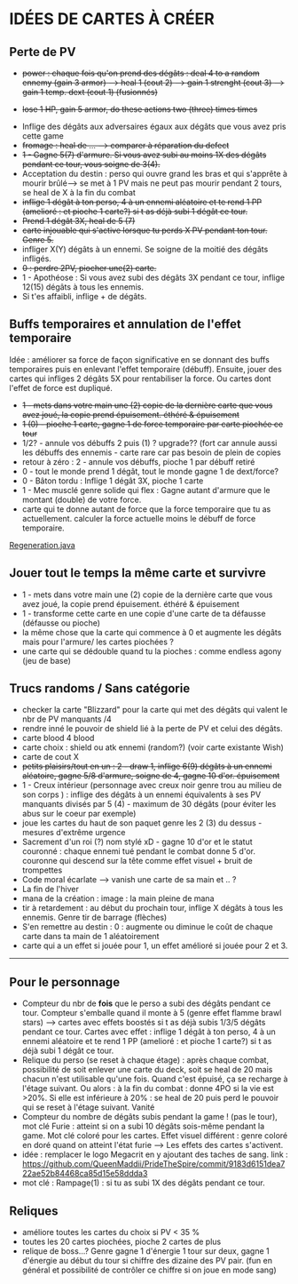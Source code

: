 # IDÉES DE CARTES À CRÉER

## Perte de PV
* ~~power : chaque fois qu'on prend des dégâts : deal 4 to a random ennemy (gain 3 armor)
  --> heal 1 (cout 2)
  --> gain 1 strenght (cout 3)   --> gain 1 temp. dext (cout 1) (fusionnés)~~
- ~~lose 1 HP, gain 5 armor, do these actions two (three) times times~~
* Inflige des dégâts aux adversaires égaux aux dégâts que vous avez pris cette game
* ~~fromage : heal de ... --> comparer à réparation du defect~~
* ~~1 - Gagne 5(7) d'armure. Si vous avez subi au moins 1X des dégâts pendant ce tour, vous soigne de 3(4).~~
* Acceptation du destin : perso qui ouvre grand les bras et qui s'apprête à mourir brûlé--> se met à 1 PV mais ne peut pas mourir pendant 2 tours, se heal de X à la fin du combat
* ~~inflige 1 dégât à ton perso, 4 à un ennemi aléatoire et te rend 1 PP (amelioré : et pioche 1 carte?) si t as déjà subi 1 dégât ce tour.~~
* ~~Prend 1 dégât 3X, heal de 5 (7)~~
* ~~carte injouable qui s'active lorsque tu perds X PV pendant ton tour. Genre 5.~~
* infliger X(Y) dégâts à un ennemi. Se soigne de la moitié des dégâts infligés.
* ~~0 : perdre 2PV, piocher une(2) carte.~~
* 1 - Apothéose : Si vous avez subi des dégâts 3X pendant ce tour, inflige 12(15) dégâts à tous les ennemis.
* Si t'es affaibli, inflige + de dégâts.


## Buffs temporaires et annulation de l'effet temporaire
Idée : améliorer sa force de façon significative en se donnant des buffs temporaires puis en enlevant l'effet temporaire (débuff). Ensuite, jouer des cartes qui infliges 2 dégâts 5X pour rentabiliser la force. Ou cartes dont l'effet de force est dupliqué.
* ~~1 - mets dans votre main une (2) copie de la dernière carte que vous avez joué, la copie prend épuisement. éthéré & épuisement~~
* ~~1 (0) - pioche 1 carte, gagne 1 de force temporaire par carte piochée ce tour~~
* 1/2? - annule vos débuffs 2 puis (1) ? upgrade?? (fort car annule aussi les débuffs des ennemis - carte rare car pas besoin de plein de copies
*  retour à zéro : 2 - annule vos débuffs, pioche 1 par débuff retiré
* 0 - tout le monde prend 1 dégât, tout le monde gagne 1 de dext/force?
* 0 - Bâton tordu : Inflige 1 dégât 3X, pioche 1 carte
* 1 - Mec musclé genre solide qui flex : Gagne autant d'armure que le montant (double) de votre force.
* carte qui te donne autant de force que la force temporaire que tu as actuellement. calculer la force actuelle moins le débuff de force temporaire.


[Regeneration.java](src%2Fmain%2Fjava%2Fbloodandhell%2Fcards%2FPowers%2FRegeneration.java)



## Jouer tout le temps la même carte et survivre
* 1 - mets dans votre main une (2) copie de la dernière carte que vous avez joué, la copie prend épuisement. éthéré & épuisement
* 1 - transforme cette carte en une copie d'une carte de ta défausse (défausse ou pioche)
* la même chose que la carte qui commence à 0 et augmente les dégâts mais pour l'armure/ les cartes piochées ?
* une carte qui se dédouble quand tu la pioches : comme endless agony (jeu de base)






## Trucs randoms / Sans catégorie
* checker la carte "Blizzard" pour la carte qui met des dégâts qui valent le nbr de PV manquants /4
* rendre inné le pouvoir de shield lié à la perte de PV et celui des dégâts.
* carte blood 4 blood
* carte choix : shield ou atk ennemi (random?) (voir carte existante Wish)
* carte de cout X
* ~~petits plaisirs/tout en un : 2 - draw 1, inflige 6(9) dégâts à un ennemi aléatoire, gagne 5/8 d'armure, soigne de 4, gagne 10 d'or. épuisement~~
* 1 - Creux intérieur (personnage avec creux noir genre trou au milieu de son corps ) : inflige des dégâts à un ennemi équivalents à ses PV manquants divisés par 5 (4) - maximum de 30 dégâts (pour éviter les abus sur le coeur par exemple)
* joue les cartes du haut de son paquet genre les 2 (3) du dessus - mesures d'extrême urgence 
* Sacrement d'un roi (?) nom stylé xD - gagne 10 d'or et le statut couronné : chaque ennemi tué pendant le combat donne 5 d'or. couronne qui descend sur la tête comme effet visuel + bruit de trompettes
* Code moral écarlate --> vanish une carte de sa main et .. ?
* La fin de l'hiver
* mana de la création : image : la main pleine de mana
* tir à retardement : au début du prochain tour, inflige X dégâts à tous les ennemis. Genre tir de barrage (flèches)
* S'en remettre au destin : 0 : augmente ou diminue le coût de chaque carte dans ta main de 1 aléatoirement
* carte qui a un effet si jouée pour 1, un effet amélioré si jouée pour 2 et 3.



---
## Pour le personnage
* Compteur du nbr de **fois** que le perso a subi des dégâts pendant ce tour. Compteur s'emballe quand il monte à 5 (genre effet flamme brawl stars) --> cartes avec effets boostés si t as déjà subis 1/3/5 dégâts pendant ce tour. Cartes avec effet : inflige 1 dégât à ton perso, 4 à un ennemi aléatoire et te rend 1 PP (amelioré : et pioche 1 carte?) si t as déjà subi 1 dégât ce tour.
* Relique du perso (se reset à chaque étage) : après chaque combat, possibilité de soit enlever une carte du deck, soit se heal de 20 mais chacun n'est utilisable qu'une fois. Quand c'est épuisé, ça se recharge à l'étage suivant. Ou alors : 
à la fin du combat : donne 4PO si la vie est >20%. Si elle est inférieure à 20% : se heal de 20 puis perd le pouvoir qui se reset à l'étage suivant. Vanité
* Compteur du nombre de dégâts subis pendant la game ! (pas le tour), mot clé Furie : atteint si on a subi 10 dégâts sois-même pendant la game. Mot clé coloré pour les cartes. Effet visuel différent : genre coloré en doré quand on atteint l'état furie --> Les effets des cartes s'activent.
* idée : remplacer le logo Megacrit en y ajoutant des taches de sang. link : https://github.com/QueenMaddii/PrideTheSpire/commit/9183d6151dea722ae52b84468ca85d15e58ddda3
* mot clé : Rampage(1) : si tu as subi 1X des dégâts pendant ce tour.

## Reliques
* améliore toutes les cartes du choix si PV < 35 %
* toutes les 20 cartes piochées, pioche 2 cartes de plus
* relique de boss...? Genre gagne 1 d'énergie 1 tour sur deux, gagne 1 d'énergie au début du tour si chiffre des dizaine des PV pair. (fun en général et possibilité de contrôler ce chiffre si on joue en mode sang)
